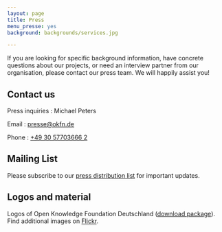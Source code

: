 ```yaml
---
layout: page
title: Press
menu_presse: yes
background: backgrounds/services.jpg

---
```


If you are looking for specific background information, have concrete questions about our projects, or need an interview partner from our organisation, please contact our press team. We will happily assist you!

## Contact us

Press inquiries
: Michael Peters

Email
: <a href="mailto:presse@okfn.de">presse@okfn.de</a>

Phone
: <a href="tel:+49 30 57703666 2">+49 30 57703666 2</a>

## Mailing List

Please subscribe to our [press distribution list](http://eepurl.com/b_VPzX) for important updates.

## Logos and material

Logos of Open Knowledge Foundation Deutschland ([download package](../files/logos/Logos_okfde.zip)). Find additional images on [Flickr](https://www.flickr.com/photos/okfde/sets/).
